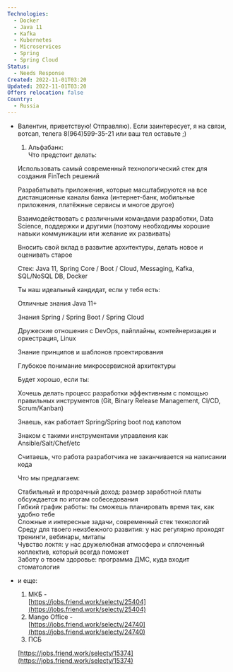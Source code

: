 ```yaml
---
Technologies:
  - Docker
  - Java 11
  - Kafka
  - Kubernetes
  - Microservices
  - Spring
  - Spring Cloud
Status:
  - Needs Response
Created: 2022-11-01T03:20
Updated: 2022-11-01T03:20
Offers relocation: false
Country:
  - Russia
---
```

- Валентин, приветствую! Отправляю). Если заинтересует, я на связи, вотсап, телега 8(964)599-35-21 или ваш тел оставьте ;)  
    1. Альфабанк:  
    Что предстоит делать:  
      
    Использовать самый современный технологический стек для создания FinTech решений  
      
    Разрабатывать приложения, которые масштабируются на все дистанционные каналы банка (интернет-банк, мобильные приложения, платёжные сервисы и многое другое)  
      
    Взаимодействовать с различными командами разработки, Data Science, поддержки и другими (поэтому необходимы хорошие навыки коммуникации или желание их развивать)  
      
    Вносить свой вклад в развитие архитектуры, делать новое и оценивать старое  
      
    Стек: Java 11, Spring Core / Boot / Cloud, Messaging, Kafka, SQL/NoSQL DB, Docker  
      
    Ты наш идеальный кандидат, если у тебя есть:  
      
    Отличные знания Java 11+  
      
    Знания Spring / Spring Boot / Spring Cloud  
      
    Дружеские отношения с DevOps, пайплайны, контейнеризация и оркестрация, Linux  
      
    Знание принципов и шаблонов проектирования  
      
    Глубокое понимание микросервисной архитектуры  
      
    Будет хорошо, если ты:  
      
    Хочешь делать процесс разработки эффективным с помощью правильных инструментов (Git, Binary Release Management, CI/CD, Scrum/Kanban)  
      
    Знаешь, как работает Spring/Spring boot под капотом  
      
    Знаком с такими инструментами управления как Ansible/Salt/Chef/etc  
      
    Считаешь, что работа разработчика не заканчивается на написании кода  
      
    Что мы предлагаем:  
      
    Стабильный и прозрачный доход: размер заработной платы обсуждается по итогам собеседования  
    Гибкий график работы: ты сможешь планировать время так, как удобно тебе  
    Сложные и интересные задачи, современный стек технологий  
    Среду для твоего неизбежного развития: у нас регулярно проходят тренинги, вебинары, митапы  
    Чувство локтя: у нас дружелюбная атмосфера и сплоченный коллектив, который всегда поможет  
    Заботу о твоем здоровье: программа ДМС, куда входит стоматология  
    
- и еще:  
    1. МКБ -  
    [https://jobs.friend.work/selecty/25404](https://jobs.friend.work/selecty/25404)  
    2. Mango Office -  
    [https://jobs.friend.work/selecty/24740](https://jobs.friend.work/selecty/24740)  
    3. ПСБ  
      
    [https://jobs.friend.work/selecty/15374](https://jobs.friend.work/selecty/15374)